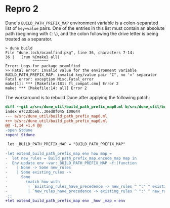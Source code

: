 # Repro 2

Dune's `BUILD_PATH_PREFIX_MAP` environment variable is a colon-separated list
of `key=value` pairs. One of the entries in this list must contain an absolute
path (beginning with `C:\`), and the colon following the drive letter is being
treated as a separator.

```
> dune build
File "dune.lock/ocamlfind.pkg", line 36, characters 7-14:
36 |   (run %{make} all)
            ^^^^^^^
Error: Logs for package ocamlfind
>> Fatal error: Invalid value for the environment variable BUILD_PATH_PREFIX_MAP: invalid key/value pair "C", no '=' separator
Fatal error: exception Misc.Fatal_error
make[1]: *** [Makefile:181: fl_compat.cmo] Error 2
make: *** [Makefile:14: all] Error 2
```

The workaround is to rebuild Dune after applying the following patch:
```patch
diff --git a/src/dune_util/build_path_prefix_map0.ml b/src/dune_util/build_path_prefix_map0.ml
index e7c23b5eb..30ed8f045 100644
--- a/src/dune_util/build_path_prefix_map0.ml
+++ b/src/dune_util/build_path_prefix_map0.ml
@@ -1,14 +1,4 @@
-open Stdune
+open! Stdune

 let _BUILD_PATH_PREFIX_MAP = "BUILD_PATH_PREFIX_MAP"
-
-let extend_build_path_prefix_map env how map =
-  let new_rules = Build_path_prefix_map.encode_map map in
-  Env.update env ~var:_BUILD_PATH_PREFIX_MAP ~f:(function
-    | None -> Some new_rules
-    | Some existing_rules ->
-      Some
-        (match how with
-         | `Existing_rules_have_precedence -> new_rules ^ ":" ^ existing_rules
-         | `New_rules_have_precedence -> existing_rules ^ ":" ^ new_rules))
-;;
+let extend_build_path_prefix_map env _how _map = env
```

